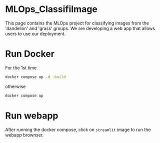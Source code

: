 # MLOps_ClassifiImage

This page contains the MLOps project for classifying images from the 'dandelion' and 'grass' groups. We are developing a web app that allows users to use our deployment.

# Run Docker
For the 1st time
```bash
docker compose up -d -build
```
otherwise
```bash
docker compose up
```
# Run webapp
After running the docker compose, click on `streamlit` image to run the webapp brownser.
